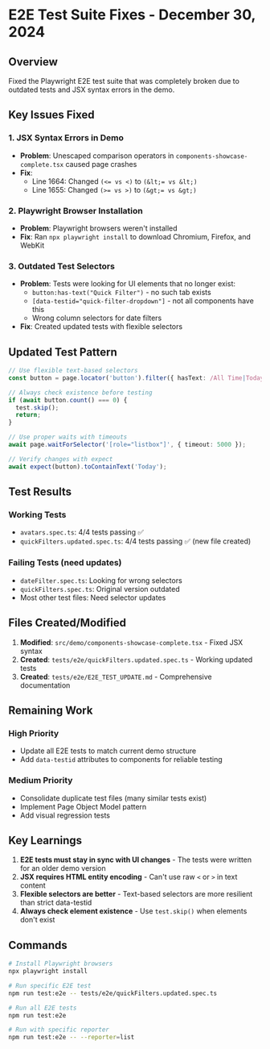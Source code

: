 # E2E Test Suite Fixes - December 30, 2024

## Overview
Fixed the Playwright E2E test suite that was completely broken due to outdated tests and JSX syntax errors in the demo.

## Key Issues Fixed

### 1. JSX Syntax Errors in Demo
- **Problem**: Unescaped comparison operators in `components-showcase-complete.tsx` caused page crashes
- **Fix**:
  - Line 1664: Changed `(<= vs <)` to `(&lt;= vs &lt;)`
  - Line 1655: Changed `(>= vs >)` to `(&gt;= vs &gt;)`

### 2. Playwright Browser Installation
- **Problem**: Playwright browsers weren't installed
- **Fix**: Ran `npx playwright install` to download Chromium, Firefox, and WebKit

### 3. Outdated Test Selectors
- **Problem**: Tests were looking for UI elements that no longer exist:
  - `button:has-text("Quick Filter")` - no such tab exists
  - `[data-testid="quick-filter-dropdown"]` - not all components have this
  - Wrong column selectors for date filters
- **Fix**: Created updated tests with flexible selectors

## Updated Test Pattern

```typescript
// Use flexible text-based selectors
const button = page.locator('button').filter({ hasText: /All Time|Today/ }).first();

// Always check existence before testing
if (await button.count() === 0) {
  test.skip();
  return;
}

// Use proper waits with timeouts
await page.waitForSelector('[role="listbox"]', { timeout: 5000 });

// Verify changes with expect
await expect(button).toContainText('Today');
```

## Test Results

### Working Tests
- `avatars.spec.ts`: 4/4 tests passing ✅
- `quickFilters.updated.spec.ts`: 4/4 tests passing ✅ (new file created)

### Failing Tests (need updates)
- `dateFilter.spec.ts`: Looking for wrong selectors
- `quickFilters.spec.ts`: Original version outdated
- Most other test files: Need selector updates

## Files Created/Modified

1. **Modified**: `src/demo/components-showcase-complete.tsx` - Fixed JSX syntax
2. **Created**: `tests/e2e/quickFilters.updated.spec.ts` - Working updated tests
3. **Created**: `tests/e2e/E2E_TEST_UPDATE.md` - Comprehensive documentation

## Remaining Work

### High Priority
- Update all E2E tests to match current demo structure
- Add `data-testid` attributes to components for reliable testing

### Medium Priority
- Consolidate duplicate test files (many similar tests exist)
- Implement Page Object Model pattern
- Add visual regression tests

## Key Learnings

1. **E2E tests must stay in sync with UI changes** - The tests were written for an older demo version
2. **JSX requires HTML entity encoding** - Can't use raw `<` or `>` in text content
3. **Flexible selectors are better** - Text-based selectors are more resilient than strict data-testid
4. **Always check element existence** - Use `test.skip()` when elements don't exist

## Commands

```bash
# Install Playwright browsers
npx playwright install

# Run specific E2E test
npm run test:e2e -- tests/e2e/quickFilters.updated.spec.ts

# Run all E2E tests
npm run test:e2e

# Run with specific reporter
npm run test:e2e -- --reporter=list
```